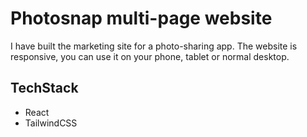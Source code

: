 # Photosnap multi-page website

I have built the marketing site for a photo-sharing app. 
The website is responsive, you can use it on your phone, tablet or normal desktop.

## TechStack
- React
- TailwindCSS









